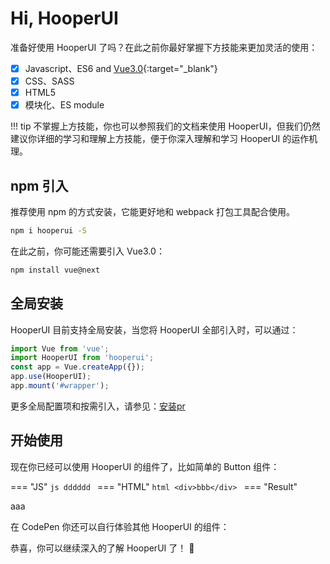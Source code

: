 # Hi, HooperUI

准备好使用 HooperUI 了吗？在此之前你最好掌握下方技能来更加灵活的使用：

* [x] Javascript、ES6 and [Vue3.0](https://v3.vuejs.org/guide/introduction.html#what-is-vue-js){:target="_blank"}
* [x] CSS、SASS
* [x] HTML5
* [x] 模块化、ES module

!!! tip
    不掌握上方技能，你也可以参照我们的文档来使用 HooperUI，但我们仍然建议你详细的学习和理解上方技能，便于你深入理解和学习 HooperUI 的运作机理。

## npm 引入

推荐使用 npm 的方式安装，它能更好地和 webpack 打包工具配合使用。

``` bash
npm i hooperui -S
```

在此之前，你可能还需要引入 Vue3.0：

```bash
npm install vue@next
```

## 全局安装

HooperUI 目前支持全局安装，当您将 HooperUI 全部引入时，可以通过：

```js hl_lines="2 4"
import Vue from 'vue';
import HooperUI from 'hooperui';
const app = Vue.createApp({});
app.use(HooperUI);
app.mount('#wrapper');
```

更多全局配置项和按需引入，请参见：[安装](./install.md)[pr](./pr.md)

## 开始使用

现在你已经可以使用 HooperUI 的组件了，比如简单的 Button 组件：

=== "JS"
    ```js
    dddddd
    ```
=== "HTML"
    ```html
    <div>bbb</div>
    ```
=== "Result"
    <div>aaa</div>

在 CodePen 你还可以自行体验其他 HooperUI 的组件：

恭喜，你可以继续深入的了解 HooperUI 了！ :partying_face:

